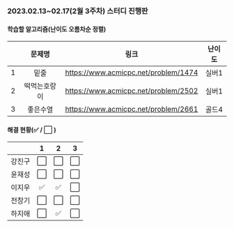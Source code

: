 ### 2023.02.13~02.17(2월 3주차) 스터디 진행판

#### 학습할 알고리즘(난이도 오름차순 정렬)

|      |      문제명      |                             링크                             | 난이도 |
| :--: | :--------------: | :----------------------------------------------------------: | :----: |
|  1   | 밑줄 | https://www.acmicpc.net/problem/1474 |  실버1  |
|  2   | 떡먹는호랑이 | https://www.acmicpc.net/problem/2502 |  실버1  |
|  3   |좋은수열| https://www.acmicpc.net/problem/2661 |  골드4  |

#### 해결 현황(:white_check_mark: / :white_large_square:  )

|        |          1           |          2           |          3           |
| :----: | :------------------: | :------------------: | :------------------: |
| 강진구 | :white_large_square: | :white_large_square: | :white_large_square: |
| 윤재성 | :white_large_square: | :white_large_square: | :white_large_square: |
| 이지우  | :white_check_mark: |  :white_check_mark:  | :white_large_square: |
| 전창기 |  :white_large_square:  | :white_large_square: | :white_large_square: |
| 하지애 | :white_large_square: | :white_check_mark: | :white_large_square: |
